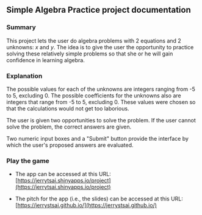 ## Simple Algebra Practice project documentation

### Summary
This project lets the user do algebra problems with 2 equations and 2 unknowns: *x* and *y*. 
The idea is to give the user the opportunity to practice solving these relatively simple problems so that she or he will gain confidence in learning algebra.

### Explanation
The possible values for each of the unknowns are integers ranging from -5 to 5, excluding 0. 
The possible coefficients for the unknowns also are integers that range from -5 to 5, excluding 0.
These values were chosen so that the calculations would not get too laborious. 

The user is given two opportunities to solve the problem. If the user cannot solve the problem, the correct answers are given.

Two numeric input boxes and a "Submit" button provide the interface by which the user's proposed answers are evaluated.

### Play the game
- The app can be accessed at this URL:
[https://jerrytsai.shinyapps.io/project](https://jerrytsai.shinyapps.io/project)

- The pitch for the app (i.e., the slides) can be accessed at this URL:
[https://jerrystsai.github.io/](https://jerrystsai.github.io/)


